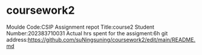 # coursework2
Moulde Code:CSIP
Assignment repot Title:course2
Student Number:202383710031
Actual hrs spent for the assigment:6h
git address:https://github.com/suNingsuning/coursework2/edit/main/README.md
